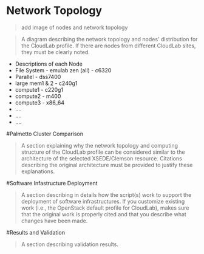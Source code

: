 # Network Topology 
> add image of nodes and network topology 

>  A diagram describing the network topology and nodes' distribution for the CloudLab profile. If there are nodes from different CloudLab sites, they must be clearly noted. 

* Descriptions of each Node
* File System - emulab zen (all) - c6320
* Parallel - dss7400
* large mem1 & 2 - c240g1
* compute1 - c220g1
* compute2 - m400
* compute3 - x86_64
* ....
* ....
* ....



#Palmetto Cluster Comparison 
> A section explaining why the network topology and computing structure of the CloudLab profile can be considered similar to the architecture of the selected XSEDE/Clemson resource. Citations describing the original architecture must be provided to justify these explanations. 


#Software Infastructure Deployment 
> A section describing in details how the script(s) work to support the deployment of software infrastructures. If you customize existing work (i.e., the OpenStack default profile for CloudLab), makes sure that the original work is properly cited and that you describe what changes have been made. 


#Results and Validation
>A section describing validation results. 


